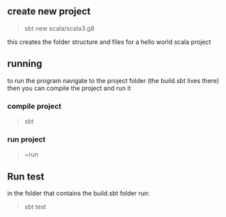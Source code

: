 ## create new project

> sbt new scala/scala3.g8

this creates the folder structure and files for a hello world scala project

## running

to run the program navigate to the project folder (the build.sbt lives there)
then you can compile the project and run it

### compile project

> sbt

### run project

>~run

## Run test
in the folder that contains the build.sbt folder run:
> sbt test